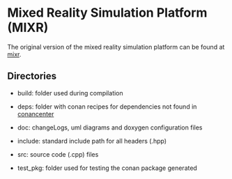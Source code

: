 
Mixed Reality Simulation Platform (MIXR)
========================================

The original version of the mixed reality simulation platform can be found at [mixr](https://mixr.dev).

Directories
-----------

* build: folder used during compilation

* deps: folder with conan recipes for dependencies not found in [conancenter](https://conan.io/center)

* doc: changeLogs, uml diagrams and doxygen configuration files

* include: standard include path for all headers (.hpp)

* src: source code (.cpp) files

* test_pkg: folder used for testing the conan package generated
